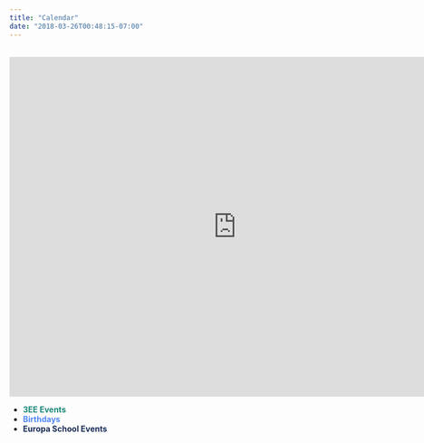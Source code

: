 ```yaml
---
title: "Calendar"
date: "2018-03-26T00:48:15-07:00"
---
```


<br/>

<iframe src="https://calendar.google.com/calendar/b/2/embed?title=Class%203EE%20Calendar&amp;height=600&amp;wkst=1&amp;bgcolor=%23FFFFFF&amp;src=europa.ee.2016%40gmail.com&amp;color=%231B887A&amp;src=uuhn0nb244pv3reh1bbs6m4fps%40group.calendar.google.com&amp;color=%234f86f7&amp;src=https://mis.europaschooluk.org/iCalendar?dName=europa&feed=ec193f4d-1236-4686-b22b-4384d276ef1b&amp;color=%23182C57&amp" style="border-width:0" width="800" height="600" frameborder="0" scrolling="no"></iframe>

<br/>

* <span style="color:#1B887A">**3EE Events**<span>
* <span style="color:#4f86f7">**Birthdays**</span>
* <span style="color:#182C57">**Europa School Events**</span>

